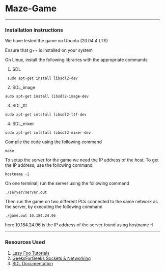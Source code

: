 # Maze-Game

---

### Installation Instructions

We have tested the game on Ubuntu (20.04.4 LTS)

Ensure that g++ is installed on your system

On Linux, install the following libraries with the appropriate commands 

1. SDL

```
 sudo apt-get install libsdl2-dev
```

2. SDL_image

```
sudo apt-get install libsdl2-image-dev
```

3. SDL_ttf
```
sudo apt-get intstall libsdl2-ttf-dev
```

4. SDL_mixer
```
sudo apt-get intstall libsdl2-mixer-dev
```


Compile the code using the following command
```
make
```

To setup the server for the game we need the IP address of the host. To get the IP address, use the following command

```
hostname -I
```

On one terminal, run the server using the following command

```
./server/server.out
```
Then run the game on two different PCs connected to the same network as the server, by executing the following command
```
./game.out 10.184.24.96
```

here 10.184.24.96 is the IP address of the server found using hostname -I

----
### Resources Used

1. [ Lazy Foo Tutorials ](https://lazyfoo.net/tutorials/SDL/)
2. [ GeeksForGeeks Sockets & Networking ](https://www.geeksforgeeks.org/udp-server-client-implementation-c/)
3. [ SDL Documentation ](https://wiki.libsdl.org/)